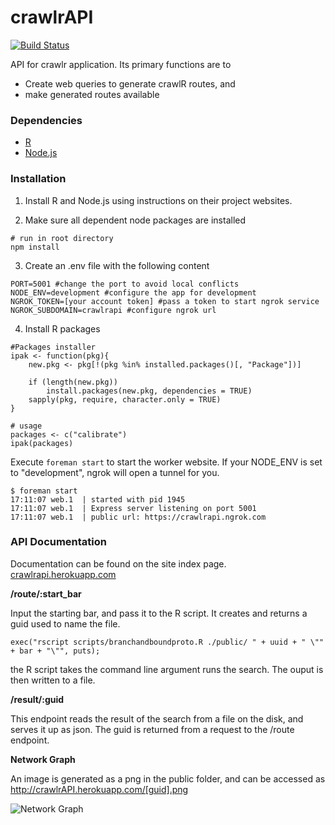 crawlrAPI
=========
[![Build Status](https://travis-ci.org/kindasimple/crawlrAPI.svg?branch=master)](https://travis-ci.org/kindasimple/crawlrAPI)

API for crawlr application. Its primary functions are to

* Create web queries to generate crawlR routes, and 
* make generated routes available

### Dependencies

- [R](http://www.r-project.org/)
- [Node.js](http://nodejs.org/)

### Installation

1. Install R and Node.js using instructions on their project websites.

2. Make sure all dependent node packages are installed

```
# run in root directory
npm install
```

3. Create an .env file with the following content

```
PORT=5001 #change the port to avoid local conflicts
NODE_ENV=development #configure the app for development
NGROK_TOKEN=[your account token] #pass a token to start ngrok service
NGROK_SUBDOMAIN=crawlrapi #configure ngrok url
```

4. Install R packages

```
#Packages installer
ipak <- function(pkg){
    new.pkg <- pkg[!(pkg %in% installed.packages()[, "Package"])]

    if (length(new.pkg)) 
        install.packages(new.pkg, dependencies = TRUE)
    sapply(pkg, require, character.only = TRUE)
}
 
# usage
packages <- c("calibrate")
ipak(packages)
```



Execute `foreman start` to start the worker website. If your NODE_ENV is set to "development", ngrok will open a tunnel for you. 

```
$ foreman start
17:11:07 web.1  | started with pid 1945
17:11:07 web.1  | Express server listening on port 5001
17:11:07 web.1  | public url: https://crawlrapi.ngrok.com
```


### API Documentation

Documentation can be found on the site index page. [crawlrapi.herokuapp.com](http://crawlrapi.herokuapp.com)

**/route/:start_bar**

Input the starting bar, and pass it to the R script. It creates and returns a guid used to name the file.

```
exec("rscript scripts/branchandboundproto.R ./public/ " + uuid + " \"" + bar + "\"", puts);
```

the R script takes the command line argument runs the search. The ouput is then written to a file.


**/result/:guid**

This endpoint reads the result of the search from a file on the disk, and serves it up as json. The guid is returned from a request to the /route endpoint.

**Network Graph**

An image is generated as a png in the public folder, and can be accessed as http://crawlrAPI.herokuapp.com/[guid].png 

![Network Graph](http://crawlrapi.herokuapp.com/images/network-graph.png)
